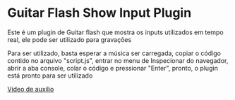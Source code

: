# Guitar Flash Show Input Plugin
Este é um plugin de Guitar flash que mostra os inputs utilizados em tempo real, ele pode ser utilizado para gravações

Para ser utilizado, basta esperar a música ser carregada, copiar o código contido no arquivo "script.js", entrar no menu de Inspecionar do navegador, abrir a aba console, colar o código e pressionar "Enter", pronto, o plugin está pronto para ser utilizado

<a href="https://www.youtube.com/watch?v=c80tW99kQUA">Video de auxilio</a>
